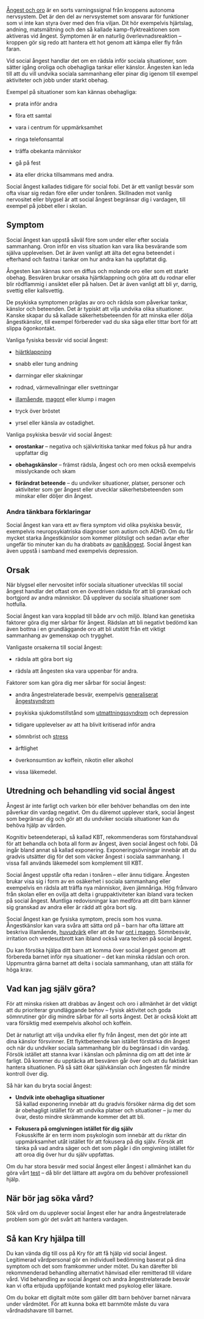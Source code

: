 [Ångest och oro](https://www.kry.se/fakta/psykiatri-och-psykologi/angest-och-oro/ "angest-och-oro") är en sorts varningssignal från kroppens autonoma nervsystem. Det är den del av nervsystemet som ansvarar för funktioner som vi inte kan styra över med den fria viljan. Dit hör exempelvis hjärtslag, andning, matsmältning och den så kallade kamp-flyktreaktionen som aktiveras vid ångest. Symptomen är en naturlig överlevnadsreaktion – kroppen gör sig redo att hantera ett hot genom att kämpa eller fly från faran.

Vid social ångest handlar det om en rädsla inför sociala situationer, som sätter igång oroliga och obehagliga tankar eller känslor. Ångesten kan leda till att du vill undvika sociala sammanhang eller pinar dig igenom till exempel aktiviteter och jobb under starkt obehag.

Exempel på situationer som kan kännas obehagliga:

*   prata inför andra
    
*   föra ett samtal
    
*   vara i centrum för uppmärksamhet
    
*   ringa telefonsamtal
    
*   träffa obekanta människor
    
*   gå på fest
    
*   äta eller dricka tillsammans med andra.
    

Social ångest kallades tidigare för social fobi. Det är ett vanligt besvär som ofta visar sig redan före eller under tonåren. Skillnaden mot vanlig nervositet eller blygsel är att social ångest begränsar dig i vardagen, till exempel på jobbet eller i skolan.

Symptom
-------

Social ångest kan uppstå såväl före som under eller efter sociala sammanhang. Oron inför en viss situation kan vara lika besvärande som själva upplevelsen. Det är även vanligt att älta det egna beteendet i efterhand och fastna i tankar om hur andra kan ha uppfattat dig.

Ångesten kan kännas som en diffus och molande oro eller som ett starkt obehag. Besvären brukar orsaka hjärtklappning och göra att du rodnar eller blir rödflammig i ansiktet eller på halsen. Det är även vanligt att bli yr, darrig, svettig eller kallsvettig.

De psykiska symptomen präglas av oro och rädsla som påverkar tankar, känslor och beteenden. Det är typiskt att vilja undvika olika situationer. Kanske skapar du så kallade säkerhetsbeteenden för att minska eller dölja ångestkänslor, till exempel förbereder vad du ska säga eller tittar bort för att slippa ögonkontakt.

Vanliga fysiska besvär vid social ångest:

*   [hjärtklappning](https://www.kry.se/fakta/hjart-och-karlsjukdomar/hjartklappning/ "hjartklappning")
    
*   snabb eller tung andning
    
*   darrningar eller skakningar
    
*   rodnad, värmevallningar eller svettningar
    
*   [illamående](https://www.kry.se/fakta/mage-och-tarm/illamaende/ "illamaende"), [magont](https://www.kry.se/fakta/mage-och-tarm/ont-i-magen/ "magont") eller klump i magen
    
*   tryck över bröstet
    
*   yrsel eller känsla av ostadighet.
    

Vanliga psykiska besvär vid social ångest:

*   **orostankar** – negativa och självkritiska tankar med fokus på hur andra uppfattar dig
    
*   **obehagskänslor** – främst rädsla, ångest och oro men också exempelvis misslyckande och skam
    
*   **förändrat beteende** – du undviker situationer, platser, personer och aktiviteter som ger ångest eller utvecklar säkerhetsbeteenden som minskar eller döljer din ångest.
    

### Andra tänkbara förklaringar

Social ångest kan vara ett av flera symptom vid olika psykiska besvär, exempelvis neuropsykiatriska diagnoser som autism och ADHD. Om du får mycket starka ångestkänslor som kommer plötsligt och sedan avtar efter ungefär tio minuter kan du ha drabbats av [panikångest](https://www.kry.se/fakta/psykiatri-och-psykologi/paniksyndrom/ "panikangest"). Social ångest kan även uppstå i samband med exempelvis depression.

Orsak
-----

När blygsel eller nervositet inför sociala situationer utvecklas till social ångest handlar det oftast om en överdriven rädsla för att bli granskad och bortgjord av andra människor. Då upplever du sociala situationer som hotfulla.

Social ångest kan vara kopplad till både arv och miljö. Ibland kan genetiska faktorer göra dig mer sårbar för ångest. Rädslan att bli negativt bedömd kan även bottna i en grundläggande oro att bli utstött från ett viktigt sammanhang av gemenskap och trygghet.

Vanligaste orsakerna till social ångest:

*   rädsla att göra bort sig
    
*   rädsla att ångesten ska vara uppenbar för andra.
    

Faktorer som kan göra dig mer sårbar för social ångest:

*   andra ångestrelaterade besvär, exempelvis [generaliserat ångestsyndrom](https://www.kry.se/fakta/psykiatri-och-psykologi/generaliserat-angestsyndrom/ "generaliserat-angestsyndrom")
    
*   psykiska sjukdomstillstånd som [utmattningssyndrom](https://www.kry.se/fakta/psykiatri-och-psykologi/utmattningssyndrom/ "utmattningssyndrom") och depression
    
*   tidigare upplevelser av att ha blivit kritiserad inför andra
    
*   sömnbrist och [stress](https://www.kry.se/fakta/psykiatri-och-psykologi/stress/ "stress")
    
*   ärftlighet
    
*   överkonsumtion av koffein, nikotin eller alkohol
    
*   vissa läkemedel.
    

Utredning och behandling vid social ångest
------------------------------------------

Ångest är inte farligt och varken bör eller behöver behandlas om den inte påverkar din vardag negativt. Om du däremot upplever stark, social ångest som begränsar dig och gör att du undviker sociala situationer kan du behöva hjälp av vården.

Kognitiv beteendeterapi, så kallad KBT, rekommenderas som förstahandsval för att behandla och bota all form av ångest, även social ångest och fobi. Då ingår bland annat så kallad exponering. Exponeringsövningar innebär att du gradvis utsätter dig för det som väcker ångest i sociala sammanhang. I vissa fall används läkemedel som komplement till KBT.

Social ångest uppstår ofta redan i tonåren – eller ännu tidigare. Ångesten brukar visa sig i form av en osäkerhet i sociala sammanhang eller exempelvis en rädsla att träffa nya människor, även jämnåriga. Hög frånvaro från skolan eller en ovilja att delta i gruppaktiviteter kan ibland vara tecken på social ångest. Muntliga redovisningar kan medföra att ditt barn känner sig granskad av andra eller är rädd att göra bort sig.

Social ångest kan ge fysiska symptom, precis som hos vuxna. Ångestkänslor kan vara svåra att sätta ord på – barn har ofta lättare att beskriva illamående, [huvudvärk](https://www.kry.se/fakta/barnsjukdomar/huvudvark-hos-barn/ "huvudvark") eller att de har [ont i magen](https://www.kry.se/fakta/barnsjukdomar/ont-i-magen-barn/ "ont-i-magen"). Sömnbesvär, irritation och vredesutbrott kan ibland också vara tecken på social ångest.

Du kan försöka hjälpa ditt barn att komma över social ångest genom att förbereda barnet inför nya situationer – det kan minska rädslan och oron. Uppmuntra gärna barnet att delta i sociala sammanhang, utan att ställa för höga krav.

Vad kan jag själv göra?
-----------------------

För att minska risken att drabbas av ångest och oro i allmänhet är det viktigt att du prioriterar grundläggande behov – fysisk aktivitet och goda sömnrutiner gör dig mindre sårbar för all sorts ångest. Det är också klokt att vara försiktig med exempelvis alkohol och koffein.

Det är naturligt att vilja undvika eller fly från ångest, men det gör inte att dina känslor försvinner. Ett flyktbeteende kan istället förstärka din ångest och när du undviker sociala sammanhang blir du begränsad i din vardag. Försök istället att stanna kvar i känslan och påminna dig om att det inte är farligt. Då kommer du upptäcka att besvären går över och att du faktiskt kan hantera situationen. På så sätt ökar självkänslan och ångesten får mindre kontroll över dig.

Så här kan du bryta social ångest:

*   **Undvik inte obehagliga situationer**  
    Så kallad exponering innebär att du gradvis försöker närma dig det som är obehagligt istället för att undvika platser och situationer – ju mer du övar, desto mindre skrämmande kommer det att bli.
    
*   **Fokusera på omgivningen istället för dig själv**  
    Fokusskifte är en term inom psykologin som innebär att du riktar din uppmärksamhet utåt istället för att fokusera på dig själv. Försök att tänka på vad andra säger och det som pågår i din omgivning istället för att oroa dig över hur du själv uppfattas.
    

Om du har stora besvär med social ångest eller ångest i allmänhet kan du göra vårt [test](https://www.kry.se/fakta/angest-och-oro/sjalvtest/ "test") – då blir det lättare att avgöra om du behöver professionell hjälp.

När bör jag söka vård?
----------------------

Sök vård om du upplever social ångest eller har andra ångestrelaterade problem som gör det svårt att hantera vardagen.

Så kan Kry hjälpa till
----------------------

Du kan vända dig till oss på Kry för att få hjälp vid social ångest. Legitimerad vårdpersonal gör en individuell bedömning baserat på dina symptom och det som framkommer under mötet. Du kan därefter bli rekommenderad behandling alternativt hänvisad eller remitterad till vidare vård. Vid behandling av social ångest och andra ångestrelaterade besvär kan vi ofta erbjuda uppföljande kontakt med psykolog eller läkare.

Om du bokar ett digitalt möte som gäller ditt barn behöver barnet närvara under vårdmötet. För att kunna boka ett barnmöte måste du vara vårdnadshavare till barnet.